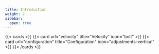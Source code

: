 ```yaml
---
title: Introduction
weight: 2
sidebar:
  open: true
---
```


{{< cards >}}
  {{< card url="velocity" title="Velocity" icon="bolt" >}}
  {{< card url="configuration" title="Configuration" icon="adjustments-vertical" >}}
{{< /cards >}}
